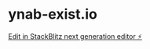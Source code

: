 # ynab-exist.io

[Edit in StackBlitz next generation editor ⚡️](https://stackblitz.com/~/github.com/jmoseley/ynab-exist.io)